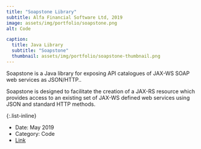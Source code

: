```yaml
---
title: "Soapstone Library"
subtitle: Alfa Financial Software Ltd, 2019
image: assets/img/portfolio/soapstone.png
alt: Code

caption:
  title: Java Library
  subtitle: "Soapstone"
  thumbnail: assets/img/portfolio/soapstone-thumbnail.png
---
```

Soapstone is a Java library for exposing API catalogues of JAX-WS SOAP web services as JSON/HTTP..<br>

Soapstone is designed to facilitate the creation of a JAX-RS resource which provides access 
to an existing set of JAX-WS defined web services using JSON and standard HTTP methods.

{:.list-inline}
- Date: May 2019
- Category: Code
- <a href="https://mvnrepository.com/artifact/org.alfasoftware/soapstone" target="_blank">Link</a>


